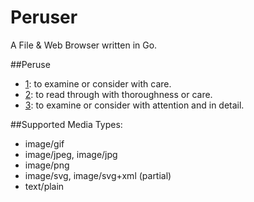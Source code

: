 Peruser
=======

A File & Web Browser written in Go.

##Peruse
- [1](https://en.wiktionary.org/wiki/peruse): to examine or consider with care.
- [2](https://www.dictionary.com/browse/peruse): to read through with thoroughness or care.
- [3](https://www.merriam-webster.com/dictionary/peruse): to examine or consider with attention and in detail.

##Supported Media Types:
- image/gif
- image/jpeg, image/jpg
- image/png
- image/svg, image/svg+xml (partial)
- text/plain

